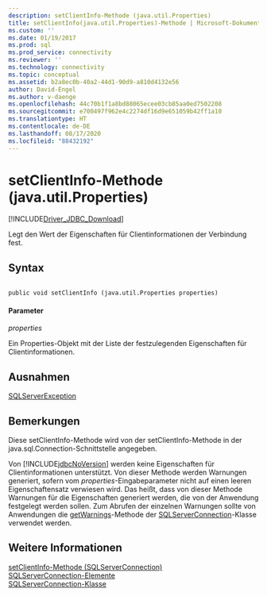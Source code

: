 ```yaml
---
description: setClientInfo-Methode (java.util.Properties)
title: setClientInfo(java.util.Properties)-Methode | Microsoft-Dokumentation
ms.custom: ''
ms.date: 01/19/2017
ms.prod: sql
ms.prod_service: connectivity
ms.reviewer: ''
ms.technology: connectivity
ms.topic: conceptual
ms.assetid: b2a8ec0b-40a2-44d1-90d9-a810d4132e56
author: David-Engel
ms.author: v-daenge
ms.openlocfilehash: 44c70b1f1a8bd88065ecee03cb85aa0ed7502208
ms.sourcegitcommit: e700497f962e4c2274df16d9e651059b42ff1a10
ms.translationtype: HT
ms.contentlocale: de-DE
ms.lasthandoff: 08/17/2020
ms.locfileid: "88432192"
---
```

# <a name="setclientinfo-method-javautilproperties"></a>setClientInfo-Methode (java.util.Properties)
[!INCLUDE[Driver_JDBC_Download](../../../includes/driver_jdbc_download.md)]

  Legt den Wert der Eigenschaften für Clientinformationen der Verbindung fest.  
  
## <a name="syntax"></a>Syntax  
  
```  
  
public void setClientInfo (java.util.Properties properties)  
```  
  
#### <a name="parameters"></a>Parameter  
 *properties*  
  
 Ein Properties-Objekt mit der Liste der festzulegenden Eigenschaften für Clientinformationen.  
  
## <a name="exceptions"></a>Ausnahmen  
 [SQLServerException](../../../connect/jdbc/reference/sqlserverexception-class.md)  
  
## <a name="remarks"></a>Bemerkungen  
 Diese setClientInfo-Methode wird von der setClientInfo-Methode in der java.sql.Connection-Schnittstelle angegeben.  
  
 Von [!INCLUDE[jdbcNoVersion](../../../includes/jdbcnoversion_md.md)] werden keine Eigenschaften für Clientinformationen unterstützt. Von dieser Methode werden Warnungen generiert, sofern vom *properties*-Eingabeparameter nicht auf einen leeren Eigenschaftensatz verwiesen wird. Das heißt, dass von dieser Methode Warnungen für die Eigenschaften generiert werden, die von der Anwendung festgelegt werden sollen. Zum Abrufen der einzelnen Warnungen sollte von Anwendungen die [getWarnings](../../../connect/jdbc/reference/getwarnings-method-sqlserverconnection.md)-Methode der [SQLServerConnection](../../../connect/jdbc/reference/sqlserverconnection-class.md)-Klasse verwendet werden.  
  
## <a name="see-also"></a>Weitere Informationen  
 [setClientInfo-Methode &#40;SQLServerConnection&#41;](../../../connect/jdbc/reference/setclientinfo-method-sqlserverconnection.md)   
 [SQLServerConnection-Elemente](../../../connect/jdbc/reference/sqlserverconnection-members.md)   
 [SQLServerConnection-Klasse](../../../connect/jdbc/reference/sqlserverconnection-class.md)  
  
  
